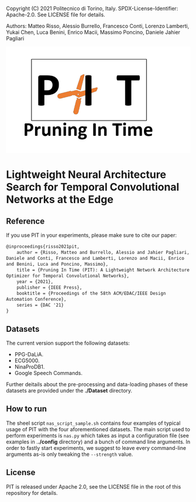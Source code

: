 Copyright (C) 2021 Politecnico di Torino, Italy. SPDX-License-Identifier: Apache-2.0. See LICENSE file for details.

Authors: Matteo Risso, Alessio Burrello, Francesco Conti, Lorenzo Lamberti, Yukai Chen, Luca Benini, Enrico Macii, Massimo Poncino, Daniele Jahier Pagliari

![logo](Assets/logo.png)
# Lightweight Neural Architecture Search for Temporal Convolutional Networks at the Edge

## Reference
If you use PIT in your experiments, please make sure to cite our paper:
```
@inproceedings{risso2021pit,
	author = {Risso, Matteo and Burrello, Alessio and Jahier Pagliari, Daniele and Conti, Francesco and Lamberti, Lorenzo and Macii, Enrico and Benini, Luca and Poncino, Massimo},
	title = {Pruning In Time (PIT): A Lightweight Network Architecture Optimizer for Temporal Convolutional Networks},
	year = {2021},
	publisher = {IEEE Press},
	booktitle = {Proceedings of the 58th ACM/EDAC/IEEE Design Automation Conference},
	series = {DAC '21}
}
```

## Datasets
The current version support the following datasets:
- PPG-DaLiA.
- ECG5000.
- NinaProDB1.
- Google Speech Commands.

Further deitails about the pre-processing and data-loading phases of these datasets are provided under the **./Dataset** directory.

## How to run
The sheel script `nas_script_sample.sh` contains four examples of typical usage of PIT with the four aforementioned datasets.
The main script used to perform experiments is `nas.py` which takes as input a configuration file (see examples in .**./config** directory) and a bunch of command line arguments.
In order to fastly start experiments, we suggest to leave every command-line arguments as-is only tweaking the `--strength` value.

## License
PIT is released under Apache 2.0, see the LICENSE file in the root of this repository for details.